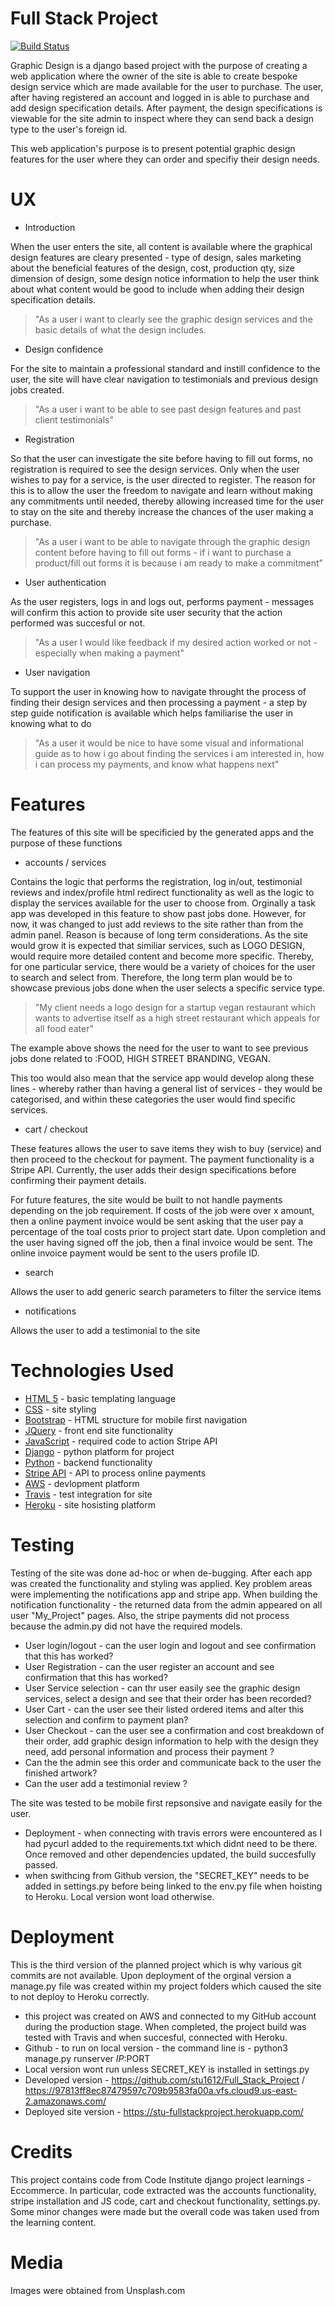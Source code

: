 # Full Stack Project

[![Build Status](https://travis-ci.org/stu1612/Full_Stack_Project.svg?branch=master)](https://travis-ci.org/stu1612/Full_Stack_Project)

Graphic Design is a django based project with the purpose of creating a web application where the owner of the site is able to create bespoke design service which are made available for the user to purchase.  The user, after having registered an account and logged in is able to purchase and add design specification details.  After payment, the design specifications is viewable for the site admin to inspect where they can send back a design type to the user's foreign id.  

This web application's purpose is to present potential graphic design features for the user where they can order and specifiy their design needs.

# UX

  - Introduction

When the user enters the site, all content is available where the graphical design features are cleary presented - type of design, sales marketing about the beneficial features of the design, cost, production qty, size dimension of design, some design notice information to help the user think about what content would be good to include when adding their design specification details.

> "As a user i want to clearly see the graphic design services and the basic details of what the design includes.

  - Design confidence

For the site to maintain a professional standard and instill confidence to the user, the site will have clear navigation to testimonials and previous design jobs created.

> "As a user i want to be able to see past design features and past client testimonials"

  - Registration

So that the user can investigate the site before having to fill out forms, no registration is required to see the design services.  Only when the user wishes to pay for a service, is the user directed to register.  The reason for this is to allow the user the freedom to navigate and learn without making any commitments until needed, thereby allowing increased time for the user to stay on the site and thereby increase the chances of the user making a purchase.

> "As a user i want to be able to navigate through the graphic design content before having to fill out forms - if i want to purchase a product/fill out forms it is because i am ready to make a commitment"

- User authentication

As the user registers, logs in and logs out, performs payment - messages will confirm this action to provide site user security that the action performed was succesful or not.

> "As a user I would like feedback if my desired action worked or not - especially when making a payment"

- User navigation

To support the user in knowing how to navigate throught the process of finding their design services and then processing a payment - a step by step guide notification is available which helps familiarise the user in knowing what to do

> "As a user it would be nice to have some visual and informational guide as to how i go about finding the services i am interested in, how i can process my payments, and know what happens next"

# Features
The features of this site will be specificied by the generated apps and the purpose of these functions

- accounts / services

Contains the logic that performs the registration, log in/out, testimonial reviews and index/profile html redirect functionality as well as the logic to display the services available for the user to choose from.  Orginally a task app was developed in this feature to show past jobs done.  However, for now, it was changed to just add reviews to the site rather than from the admin panel.  Reason is because of long term considerations.  As the site would grow it is expected that similiar services, such as LOGO DESIGN, would require more detailed content and become more specific.  Thereby, for one particular service, there would be a variety of choices for the user to search and select from.  Therefore, the long term plan would be to showcase previous jobs done when the user selects a specific service type.
> "My client needs a logo design for a startup vegan restaurant which wants to advertise itself as a high street restaurant which appeals for all food eater"

The example above shows the need for the user to want to see previous jobs done related to :FOOD, HIGH STREET BRANDING, VEGAN.

This too would also mean that the service app would develop along these lines - whereby rather than having a general list of services - they would be categorised, and within these categories the user would find specific services.

- cart / checkout

These features allows the user to save items they wish to buy (service) and then proceed to the checkout for payment.  The payment functionality is a Stripe API.  Currently, the user adds their design specifications before confirming their payment details.  

For future features, the site would be built to not handle payments depending on the job requirement.  If costs of the job were over x amount, then a online payment invoice would be sent asking that the user pay a percentage of the toal costs prior to project start date.  Upon completion and the user having signed off the job, then a final invoice would be sent.  The online invoice payment would be sent to the users profile ID.

- search

Allows the user to add generic search parameters to filter the service items

- notifications

Allows the user to add a testimonial to the site

# Technologies Used

* [HTML 5](https://html.spec.whatwg.org/) - basic templating language
* [CSS](https://developer.mozilla.org/en-US/docs/Web/CSS/Reference) - site styling
* [Bootstrap](https://getbootstrap.com/) - HTML structure for mobile first navigation
* [JQuery](https://code.jquery.com/) - front end site functionality
* [JavaScript](https://www.keycdn.com/support/javascript-cdn-resources) - required code to action Stripe API
* [Django](https://www.djangoproject.com/) - python platform for project
* [Python](https://www.python.org/) - backend functionality
* [Stripe API](https://stripe.com/en-se) - API to process online payments
* [AWS](https://aws.amazon.com/) - devlopment platform 
* [Travis](https://travis-ci.org/) - test integration for site
* [Heroku](https://dashboard.heroku.com/) - site hosisting platform

# Testing

Testing of the site was done ad-hoc or when de-bugging.  After each app was created the functionality and styling was applied.  Key problem areas were implementing the notifications app and stripe app.  When building the notification functionality - the returned data from the admin appeared on all user "My_Project" pages.  Also, the stripe payments did not process because the admin.py did not have the required models.

- User login/logout - can the user login and logout and see confirmation that this has worked?
- User Registration - can the user register an account and see confirmation that this has worked?
- User Service selection - can thr user easily see the graphic design services, select a design and see that their order has been recorded?
- User Cart - can the user see their listed ordered items and alter this selection and confirm to payment plan?
- User Checkout - can the user see a confirmation and cost breakdown of their order, add graphic design information to help with the design they need, add personal information and process their payment ?
- Can the the admin see this order and communicate back to the user the finished artwork?
- Can the user add a testimonial review ?

The site was tested to be mobile first repsonsive and navigate easily for the user. 

- Deployment - when connecting with travis errors were encountered as I had pycurl added to the requirements.txt which didnt need to be there.  Once removed and other dependencies updated, the build succesfully passed.  
- when swithcing from Github version, the "SECRET_KEY" needs to be added in settings.py before being linked to the env.py file when hoisting to Heroku.  Local version wont load otherwise.



# Deployment

This is the third version of the planned project which is why various git commits are not available.  Upon deployment of the orginal version a manage.py file was created within my project folders which caused the site to not deploy to Heroku correctly.

 - this project was created on AWS and connected to my GitHub account during the production stage.  When completed, the project build was tested with Travis and when succesful, connected with Heroku.
 - Github - to run on local version - the command line is - python3 manage.py runserver $IP:$PORT
 - Local version wont run unless SECRET_KEY is installed in settings.py
 - Developed version - https://github.com/stu1612/Full_Stack_Project / https://97813ff8ec87479597c709b9583fa00a.vfs.cloud9.us-east-2.amazonaws.com/
 - Deployed site version - https://stu-fullstackproject.herokuapp.com/


# Credits

This project contains code from Code Institute django project learnings - Eccommerce.  In particular, code extracted was the accounts functionality, stripe installation and JS code, cart and checkout functionality, settings.py.  Some minor changes were made but the overall code was taken used from the learning content.  

# Media

Images were obtained from Unsplash.com